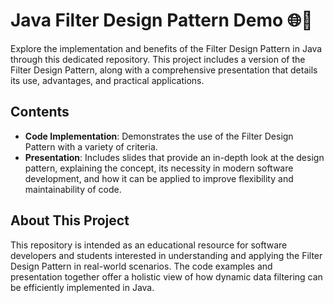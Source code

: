 # Java Filter Design Pattern Demo 🌐🚀

Explore the implementation and benefits of the Filter Design Pattern in Java through this dedicated repository. This project includes a version of the Filter Design Pattern, along with a comprehensive presentation that details its use, advantages, and practical applications.

## Contents

- **Code Implementation**: Demonstrates the use of the Filter Design Pattern with a variety of criteria.
- **Presentation**: Includes slides that provide an in-depth look at the design pattern, explaining the concept, its necessity in modern software development, and how it can be applied to improve flexibility and maintainability of code.

## About This Project

This repository is intended as an educational resource for software developers and students interested in understanding and applying the Filter Design Pattern in real-world scenarios. The code examples and presentation together offer a holistic view of how dynamic data filtering can be efficiently implemented in Java.
